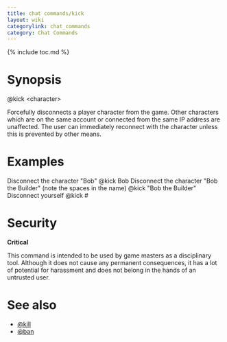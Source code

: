 ```yaml
---
title: chat commands/kick
layout: wiki
categorylink: chat_commands
category: Chat Commands
---
```

{% include toc.md %}
#  Synopsis
  @kick &lt;character&gt;

Forcefully disconnects a player character from the game. Other characters which are on the same account or connected from the same IP address are unaffected. The user can immediately reconnect with the character unless this is prevented by other means.

#  Examples
Disconnect the character "Bob"
  @kick Bob
Disconnect the character "Bob the Builder" (note the spaces in the name)
  @kick "Bob the Builder"
Disconnect yourself
  @kick #

#  Security

**Critical**

This command is intended to be used by game masters as a disciplinary tool. Although it does not cause any permanent consequences, it has a lot of potential for harassment and does not belong in the hands of an untrusted user.

#  See also
 * [@kill](kill.html)
 * [@ban](ban.html)

